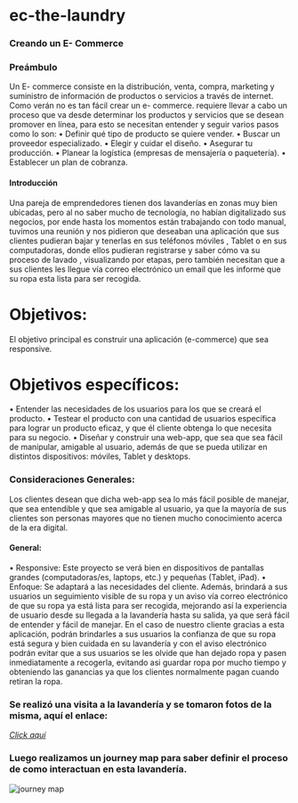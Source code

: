 # ec-the-laundry

### Creando un E- Commerce 
### Preámbulo
Un E- commerce consiste en la distribución, venta, compra, marketing y suministro de información de productos o servicios a través de internet.  Como verán no es tan fácil crear un e- commerce. requiere llevar a cabo un proceso que va desde determinar los productos y servicios que se desean promover en línea, para esto se necesitan entender y seguir varios pasos como lo son:
•	Definir qué tipo de producto se quiere vender.
•	Buscar un proveedor especializado.
•	Elegir y cuidar el diseño.
•	Asegurar tu producción.
•	Planear la logística (empresas de mensajería o paquetería).
•	Establecer un plan de cobranza.
#### Introducción
Una pareja de emprendedores tienen dos lavanderías en zonas muy bien ubicadas, pero al no saber mucho de tecnología, no habían digitalizado sus negocios, por ende hasta los momentos están trabajando con todo manual, tuvimos una reunión y nos pidieron que deseaban una aplicación  que sus clientes pudieran bajar y tenerlas en sus teléfonos móviles , Tablet o en sus computadoras, donde ellos pudieran registrarse y saber cómo va su proceso de lavado , visualizando por etapas, pero también necesitan que a sus clientes les llegue vía correo electrónico un email que les informe que su ropa esta lista para ser recogida. 

# Objetivos:

El objetivo principal es construir una aplicación (e-commerce) que sea responsive.

# Objetivos específicos:
•	Entender las necesidades de los usuarios para los que se creará el producto.
•	Testear el producto con una cantidad de usuarios específica para lograr un producto eficaz, y que él cliente obtenga lo que necesita para su negocio.
•	Diseñar y construir una web-app, que sea que sea fácil de manipular, amigable al usuario, además de que se pueda utilizar en distintos dispositivos: móviles, Tablet y desktops.
### Consideraciones Generales:
Los clientes desean que dicha web-app sea lo más fácil posible de manejar, que sea entendible y que sea amigable al usuario, ya que la mayoría de sus clientes son personas mayores que no tienen mucho conocimiento acerca de la era digital.

#### General:
•	Responsive: Este proyecto se verá bien en dispositivos de pantallas grandes (computadoras/es, laptops, etc.) y pequeñas (Tablet, iPad).
•	Enfoque: Se adaptará a las necesidades del cliente. Además, brindará a sus usuarios un seguimiento visible de su ropa y un aviso vía correo electrónico de que su ropa ya está lista para ser recogida, mejorando así la experiencia de usuario desde su llegada a la lavandería hasta su salida, ya que será fácil de entender y fácil de manejar. En el caso de nuestro cliente gracias a esta aplicación, podrán brindarles a sus usuarios la confianza de que su ropa está segura y bien cuidada en su lavandería y con el aviso electrónico podrán evitar que a sus usuarios se les olvide que han dejado ropa y pasen inmediatamente a recogerla, evitando asi guardar ropa por mucho tiempo y obteniendo las ganancias ya que los clientes normalmente pagan cuando retiran la ropa.

### Se realizó una visita a la lavandería y se tomaron fotos de la misma, aquí el enlace:
[_Click aquí_](https://drive.google.com/drive/folders/1LhUJh1aGiIx_UQ0MzhEPiti-BEitNlTf?usp=sharing)

### Luego realizamos un journey map para saber definir el proceso de como interactuan en esta lavandería.

![journey map](./img/cj.png)
